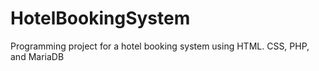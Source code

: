 # HotelBookingSystem
Programming project for a hotel booking system using HTML. CSS, PHP, and MariaDB
